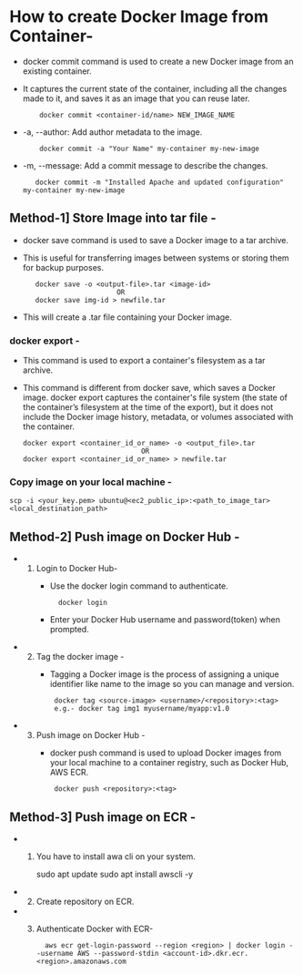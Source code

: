 # How to create Docker Image from Container-
- docker commit command is used to create a new Docker image from an existing container.
- It captures the current state of the container, including all the changes made to it, and saves it as an image that you can reuse later.

          docker commit <container-id/name> NEW_IMAGE_NAME

- -a, --author: Add author metadata to the image.

          docker commit -a "Your Name" my-container my-new-image 

- -m, --message: Add a commit message to describe the changes.

         docker commit -m "Installed Apache and updated configuration" my-container my-new-image
  

## Method-1] Store Image into tar file -
- docker save command is used to save a Docker image to a tar archive.
- This is useful for transferring images between systems or storing them for backup purposes.

 
         docker save -o <output-file>.tar <image-id>
                             OR
         docker save img-id > newfile.tar
- This will create a .tar file containing your Docker image.

### docker export -
- This command is used to export a container's filesystem as a tar archive.
- This command is different from docker save, which saves a Docker image. docker export captures the container's file system (the state of the container’s filesystem at the time of the export), but it does not include the Docker image history, metadata, or volumes associated with the container.


      docker export <container_id_or_name> -o <output_file>.tar
                                   OR
      docker export <container_id_or_name> > newfile.tar

### Copy image on your local machine -

    scp -i <your_key.pem> ubuntu@<ec2_public_ip>:<path_to_image_tar> <local_destination_path>
    

## Method-2] Push image on Docker Hub -
- 1) Login to Docker Hub- 
      - Use the docker login command to authenticate.
     
              docker login

      - Enter your Docker Hub username and password(token) when prompted.
    
- 2) Tag the docker image -
        - Tagging a Docker image is the process of assigning a unique identifier like name to the image so you can manage and version.
        
               docker tag <source-image> <username>/<repository>:<tag>
               e.g.- docker tag img1 myusername/myapp:v1.0
          

             
- 3) Push image on Docker Hub -
        - docker push command is used to upload Docker images from your local machine to a container registry, such as Docker Hub, AWS ECR.


               docker push <repository>:<tag>
             

## Method-3] Push image on ECR -
- 1) You have to install awa cli on your system.


        sudo apt update
        sudo apt install awscli -y

- 2) Create repository on ECR.
- 3) Authenticate Docker with ECR-

           aws ecr get-login-password --region <region> | docker login --username AWS --password-stdin <account-id>.dkr.ecr.<region>.amazonaws.com

